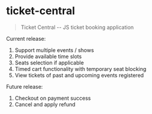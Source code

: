 # ticket-central
> Ticket Central -- JS ticket booking application

Current release:
1. Support multiple events / shows
2. Provide available time slots
3. Seats selection if applicable
4. Timed cart functionality with temporary seat blocking
5. View tickets of past and upcoming events registered

Future release:
1. Checkout on payment success
2. Cancel and apply refund